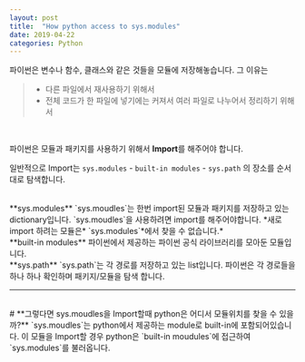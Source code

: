 ```yaml
---
layout: post
title:  "How python access to sys.modules"
date: 2019-04-22
categories: Python
---
```

파이썬은 변수나 함수, 클래스와 같은 것들을 모듈에 저장해놓습니다.
그 이유는

> - 다른 파일에서 재사용하기 위해서
> - 전체 코드가 한 파일에 넣기에는 커져서 여러 파일로 나누어서 정리하기 위해서

<br/>

파이썬은 모듈과 패키지를 사용하기 위해서 **Import**를 해주어야 합니다.

일반적으로 Import는 `sys.modules` - `built-in modules` - `sys.path` 의 장소를 순서대로 탐색합니다.

<br/>
**sys.modules**  
`sys.moudles`는 한번 import된 모듈과 패키지를 저장하고 있는 dictionary입니다.
`sys.moudles`을 사용하려면 import를 해주어야합니다.  
*새로 import 하려는 모듈은* `sys.modules`*에서 찾을 수 없습니다.*

<br/>
**built-in modules**  
파이썬에서 제공하는 파이썬 공식 라이브러리를 모아둔 모듈입니다.

<br/>
**sys.path**  
`sys.path`는 각 경로를 저장하고 있는 list입니다. 파이썬은 각 경로들을 하나 하나 확인하며 패키지/모듈을 탐색 합니다.

---

<br/>
# **그렇다면 sys.moudles을 Import할때 python은 어디서 모듈위치를 찾을 수 있을까?**
`sys.moudles`는 python에서 제공하는 module로 built-in에 포함되어있습니다.  
이 모듈을 Import할 경우 python은 `built-in moudules`에 접근하여 `sys.modules`를 불러옵니다. 
